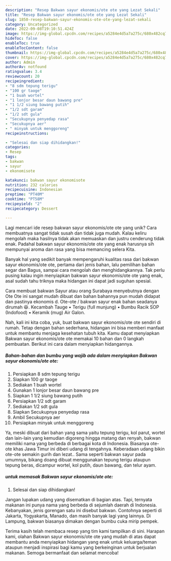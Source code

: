```yaml
---
description: "Resep Bakwan sayur ekonomis/ote ote yang Lezat Sekali"
title: "Resep Bakwan sayur ekonomis/ote ote yang Lezat Sekali"
slug: 1850-resep-bakwan-sayur-ekonomis-ote-ote-yang-lezat-sekali
category: Uncategorized
date: 2022-09-08T19:10:51.424Z
image: https://img-global.cpcdn.com/recipes/a5284e4d5a7a275c/680x482cq70/bakwan-sayur-ekonomisote-ote-foto-resep-utama.jpg
hideToc: false
enableToc: true
enableTocContent: false
thumbnail: https://img-global.cpcdn.com/recipes/a5284e4d5a7a275c/680x482cq70/bakwan-sayur-ekonomisote-ote-foto-resep-utama.jpg
cover: https://img-global.cpcdn.com/recipes/a5284e4d5a7a275c/680x482cq70/bakwan-sayur-ekonomisote-ote-foto-resep-utama.jpg
author: Admin
authorAv: notfound
ratingvalue: 3.4
reviewcount: 20
recipeingredient:
- "8 sdm tepung terigu"
- "100 gr taoge"
- "1 buah wortel"
- "1 lonjor besar daun bawang pre"
- "1 1/2 siung bawang putih"
- "1/2 sdt garam"
- "1/2 sdt gula"
- "Secukupnya penyedap rasa"
- "Secukupnya aer"
- " minyak untuk menggoreng"
recipeinstructions:

- "Selesai dan siap dihidangkan!"
categories:
- Resep
tags:
- bakwan
- sayur
- ekonomisote

katakunci: bakwan sayur ekonomisote 
nutrition: 232 calories
recipecuisine: Indonesian
preptime: "PT40M"
cooktime: "PT58M"
recipeyield: "2"
recipecategory: Dessert

---
```





Lagi mencari ide resep bakwan sayur ekonomis/ote ote yang unik? Cara membuatnya sangat tidak susah dan tidak juga mudah. Kalau keliru mengolah maka hasilnya tidak akan memuaskan dan justru cenderung tidak enak. Padahal bakwan sayur ekonomis/ote ote yang enak harusnya sih mempunyai aroma dan rasa yang bisa memancing selera Kita.





Banyak hal yang sedikit banyak mempengaruhi kualitas rasa dari bakwan sayur ekonomis/ote ote, pertama dari jenis bahan, lalu pemilihan bahan segar dan Bagus, sampai cara mengolah dan menghidangkannya. Tak perlu pusing kalau ingin menyiapkan bakwan sayur ekonomis/ote ote yang enak,      asal sudah tahu triknya maka hidangan ini dapat jadi suguhan spesial.














Cara membuat bakwan Sayur atau orang Surabaya menyebutnya dengan Ote Ote ini sangat mudah dibuat dan bahan bahannya pun mudah didapat dan pastinya ekonomis d. Ote-ote / bakwan sayur enak bahan seadanya dirumah 😆. Kecambah Tauge • Terigu (full munjung) • Bumbu Racik SOP (Indofood) • Keramik (mug) Air Galon.






Nah, kali ini kita coba, yuk, buat bakwan sayur ekonomis/ote ote sendiri di rumah. Tetap dengan bahan sederhana, hidangan ini bisa memberi manfaat untuk membantu menjaga kesehatan tubuh kita. Kamu dapat menyiapkan Bakwan sayur ekonomis/ote ote memakai 10 bahan dan 0 langkah pembuatan. Berikut ini cara dalam menyiapkan hidangannya.

<!--inarticleads1-->

##### Bahan-bahan dan bumbu yang wajib ada dalam menyiapkan Bakwan sayur ekonomis/ote ote:

1. Persiapkan 8 sdm tepung terigu
1. Siapkan 100 gr taoge
1. Sediakan 1 buah wortel
1. Gunakan 1 lonjor besar daun bawang pre
1. Siapkan 1 1/2 siung bawang putih
1. Persiapkan 1/2 sdt garam
1. Sediakan 1/2 sdt gula
1. Siapkan Secukupnya penyedap rasa
1. Ambil Secukupnya aer
1. Persiapkan  minyak untuk menggoreng


Ya, meski dibuat dari bahan yang sama yaitu tepung terigu, kol parut, wortel dan lain-lain yang kemudian digoreng hingga matang dan renyah, bakwan memiliki nama yang berbeda di berbagai kota di Indonesia. Biasanya ote-ote khas Jawa Timur ini diberi udang di tengahnya. Keberadaan udang bikin ote-ote semakin gurih dan lezat.. Sama seperti bakwan sayur pada umumnya, bikang doang dibuat menggunakan tepung terigu ataupun tepung beras, dicampur wortel, kol putih, daun bawang, dan telur ayam. 

<!--inarticleads2-->

#####  untuk memasak Bakwan sayur ekonomis/ote ote:


1. Selesai dan siap dihidangkan!

Jangan lupakan udang yang disematkan di bagian atas. Tapi, ternyata makanan ini punya nama yang berbeda di sejumlah daerah di Indonesia. Kebanyakan, jenis gorengan satu ini disebut bakwan. Contohnya seperti di Jakarta, Yogyakarta, Manado, dan masih banyak lagi yang lainnya. Di Lampung, bakwan biasanya dimakan dengan bumbu cuka mirip pempek. 

Terima kasih telah membaca resep yang tim kami tampilkan di sini. Harapan kami, olahan Bakwan sayur ekonomis/ote ote yang mudah di atas dapat membantu anda menyiapkan hidangan yang enak untuk keluarga/teman ataupun menjadi inspirasi bagi kamu yang berkeinginan untuk berjualan makanan. Semoga bermanfaat dan selamat mencoba!
